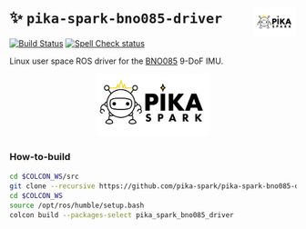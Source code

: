 <a href="https://pika-spark.io/"><img align="right" src="https://raw.githubusercontent.com/pika-spark/.github/main/logo/logo-pika-spark-bg-white.png" width="15%"></a>
:sparkles: `pika-spark-bno085-driver`
=====================================
[![Build Status](https://github.com/pika-spark/pika-spark-bno085-driver/actions/workflows/ros2.yml/badge.svg)](https://github.com/pika-spark/pika-spark-bno085-driver/actions/workflows/ros2.yml)
[![Spell Check status](https://github.com/pika-spark/pika-spark-bno085-driver/actions/workflows/spell-check.yml/badge.svg)](https://github.com/pika-spark/pika-spark-bno085-driver/actions/workflows/spell-check.yml)

Linux user space ROS driver for the [BNO085](https://www.ceva-dsp.com/wp-content/uploads/2019/10/BNO080_085-Datasheet.pdf) 9-DoF IMU.

<p align="center">
  <a href="https://pika-spark.io/"><img src="https://raw.githubusercontent.com/pika-spark/.github/main/logo/logo-pika-spark-bg-white-github.png" width="40%"></a>
</p>

### How-to-build
```bash
cd $COLCON_WS/src
git clone --recursive https://github.com/pika-spark/pika-spark-bno085-driver
cd $COLCON_WS
source /opt/ros/humble/setup.bash
colcon build --packages-select pika_spark_bno085_driver
```
